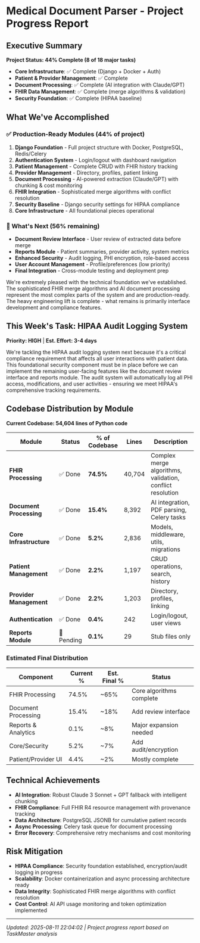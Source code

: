 # Medical Document Parser - Project Progress Report

## Executive Summary

**Project Status: 44% Complete (8 of 18 major tasks)**
- **Core Infrastructure**: ✅ Complete (Django + Docker + Auth)
- **Patient & Provider Management**: ✅ Complete  
- **Document Processing**: ✅ Complete (AI integration with Claude/GPT)
- **FHIR Data Management**: ✅ Complete (merge algorithms & validation)
- **Security Foundation**: ✅ Complete (HIPAA baseline)

## What We've Accomplished

### ✅ Production-Ready Modules (44% of project)
1. **Django Foundation** - Full project structure with Docker, PostgreSQL, Redis/Celery
2. **Authentication System** - Login/logout with dashboard navigation
3. **Patient Management** - Complete CRUD with FHIR history tracking
4. **Provider Management** - Directory, profiles, patient linking
5. **Document Processing** - AI-powered extraction (Claude/GPT) with chunking & cost monitoring
6. **FHIR Integration** - Sophisticated merge algorithms with conflict resolution
7. **Security Baseline** - Django security settings for HIPAA compliance
8. **Core Infrastructure** - All foundational pieces operational

### 🔄 What's Next (56% remaining)
- **Document Review Interface** - User review of extracted data before merge
- **Reports Module** - Patient summaries, provider activity, system metrics  
- **Enhanced Security** - Audit logging, PHI encryption, role-based access
- **User Account Management** - Profile/preferences (low priority)
- **Final Integration** - Cross-module testing and deployment prep

We're extremely pleased with the technical foundation we've established. The sophisticated FHIR merge algorithms and AI document processing represent the most complex parts of the system and are production-ready. The heavy engineering lift is complete - what remains is primarily interface development and compliance features.

## This Week's Task: HIPAA Audit Logging System

**Priority: HIGH** | **Est. Effort: 3-4 days**

We're tackling the HIPAA audit logging system next because it's a critical compliance requirement that affects all user interactions with patient data. This foundational security component must be in place before we can implement the remaining user-facing features like the document review interface and reports module. The audit system will automatically log all PHI access, modifications, and user activities - ensuring we meet HIPAA's comprehensive tracking requirements.

## Codebase Distribution by Module

**Current Codebase: 54,604 lines of Python code**

| Module | Status | % of Codebase | Lines | Description |
|--------|--------|---------------|-------|-------------|
| **FHIR Processing** | ✅ Done | **74.5%** | 40,704 | Complex merge algorithms, validation, conflict resolution |
| **Document Processing** | ✅ Done | **15.4%** | 8,392 | AI integration, PDF parsing, Celery tasks |
| **Core Infrastructure** | ✅ Done | **5.2%** | 2,836 | Models, middleware, utils, migrations |
| **Patient Management** | ✅ Done | **2.2%** | 1,197 | CRUD operations, search, history |
| **Provider Management** | ✅ Done | **2.2%** | 1,203 | Directory, profiles, linking |
| **Authentication** | ✅ Done | **0.4%** | 242 | Login/logout, user views |
| **Reports Module** | 🔄 Pending | **0.1%** | 29 | Stub files only |

### Estimated Final Distribution
| Component | Current % | Est. Final % | Status |
|-----------|-----------|--------------|---------|
| FHIR Processing | 74.5% | ~65% | Core algorithms complete |
| Document Processing | 15.4% | ~18% | Add review interface |
| Reports & Analytics | 0.1% | ~8% | Major expansion needed |
| Core/Security | 5.2% | ~7% | Add audit/encryption |
| Patient/Provider UI | 4.4% | ~2% | Mostly complete |

## Technical Achievements

- **AI Integration**: Robust Claude 3 Sonnet + GPT fallback with intelligent chunking
- **FHIR Compliance**: Full FHIR R4 resource management with provenance tracking
- **Data Architecture**: PostgreSQL JSONB for cumulative patient records
- **Async Processing**: Celery task queue for document processing
- **Error Recovery**: Comprehensive retry mechanisms and cost monitoring

## Risk Mitigation

- **HIPAA Compliance**: Security foundation established, encryption/audit logging in progress
- **Scalability**: Docker containerization and async processing architecture ready
- **Data Integrity**: Sophisticated FHIR merge algorithms with conflict resolution
- **Cost Control**: AI API usage monitoring and token optimization implemented

---

*Updated: 2025-08-11 22:04:02 | Project progress report based on TaskMaster analysis*

